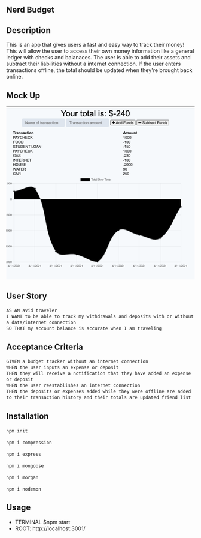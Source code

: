 ## Nerd Budget
## Description
This is an app that gives users a fast and easy way to track their money! This will allow the user to access their own money information like a general ledger with checks and balanaces. The user is able to add their assets and subtract their liabilities without a internet connection. If the user enters transactions offline, the total should be updated when they're brought back online.    
## Mock Up 
![MOCKUP](mockup.png) 


## User Story
  
```
AS AN avid traveler
I WANT to be able to track my withdrawals and deposits with or without a data/internet connection
SO THAT my account balance is accurate when I am traveling 
```
  
## Acceptance Criteria
  
``` 
GIVEN a budget tracker without an internet connection
WHEN the user inputs an expense or deposit
THEN they will receive a notification that they have added an expense or deposit
WHEN the user reestablishes an internet connection
THEN the deposits or expenses added while they were offline are added to their transaction history and their totals are updated friend list

```
## Installation 
`npm init`

`npm i compression`

`npm i express`

`npm i mongoose`

`npm i morgan`

`npm i nodemon`

## Usage

- TERMINAL $npm start
- ROOT: http://localhost:3001/